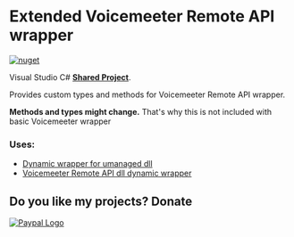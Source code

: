 # Extended Voicemeeter Remote API wrapper
[![nuget](https://img.shields.io/nuget/v/a-tg.VmrapiDynWrapExt)](https://www.nuget.org/packages/a-tg.VmrapiDynWrapExt)

Visual Studio C# [**Shared Project**](https://github.com/A-tG/Voicemeeter-Remote-API-dll-dynamic-wrapper/wiki/Useful-Info#how-to-useadd-a-visual-studio-shared-project). 

Provides custom types and methods for Voicemeeter Remote API wrapper. 

**Methods and types might change.** That's why this is not included with basic Voicemeeter wrapper

### Uses:
* [Dynamic wrapper for umanaged dll](https://github.com/A-tG/Dynamic-wrapper-for-unmanaged-dll)
* [Voicemeeter Remote API dll dynamic wrapper](https://github.com/A-tG/Voicemeeter-Remote-API-dll-dynamic-wrapper)

## Do you like my projects? Donate
[![Paypal Logo](https://www.paypalobjects.com/webstatic/paypalme/images/pp_logo_small.png)](https://www.paypal.me/atgDeveloperMusician/5)
